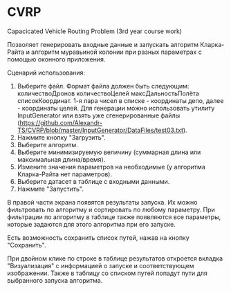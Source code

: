 # CVRP
Capacicated Vehicle Routing Problem (3rd year course work)

Позволяет генерировать входные данные и запускать алгоритм Кларка-Райта и алгоритм муравьиной колонии при разных параметрах с помощью оконного приложения.

Сценарий использования:

1) Выберите файл. Формат файла должен быть следующим: количествоДронов количествоЦелей максДальностьПолёта списокКоординат. 1-я пара чисел в списке - координаты депо, далее - координаты целей. Для генерации можно использовать утилиту InputGenerator или взять уже сгенерированные файлы (https://github.com/Alexandr-TS/CVRP/blob/master/InputGenerator/DataFiles/test03.txt).
2) Нажмите кнопку "Загрузить".
3) Выберите алгоритм.
4) Выберите минимизируемую величину (суммарная длина или максимальная длина/время).
5) Измените значения параметров на необходимые (у алгоритма Кларка-Райта нет параметров).
6) Выберите датасет в таблице с входными данными.
7) Нажмите "Запустить".

В правой части экрана появятся результаты запуска. Их можно фильтровать по алгоритму и сортировать по любому параметру. При фильтрации по алгоритму в таблице также появляются все параметры, которые задаются для этого алгоритма при его запуске.

Есть возможность сохранить список путей, нажав на кнопку "Сохранить".

При двойном клике по строке в таблице результатов откроется вкладка "Визуализация" с информацией о запуске и соответствующем изображении. Также в таблицу со списком путей попадут пути для выбранного запуска алгоритма.
